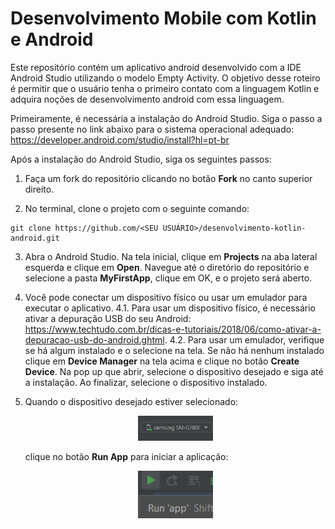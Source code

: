 # Desenvolvimento Mobile com Kotlin e Android
Este repositório contém um aplicativo android desenvolvido com a IDE Android Studio utilizando o modelo Empty Activity. 
O objetivo desse roteiro é permitir que o usuário tenha o primeiro contato com a linguagem Kotlin e adquira noções de desenvolvimento android com essa linguagem.

Primeiramente, é necessária a instalação do Android Studio. Siga o passo a passo presente no link abaixo para o sistema operacional adequado:
https://developer.android.com/studio/install?hl=pt-br

Após a instalação do Android Studio, siga os seguintes passos:

1. Faça um fork do repositório clicando no botão **Fork** no canto superior direito.

2. No terminal, clone o projeto com o seguinte comando:

```
git clone https://github.com/<SEU USUÁRIO>/desenvolvimento-kotlin-android.git
```
3. Abra o Android Studio. Na tela inicial, clique em **Projects** na aba lateral esquerda e clique em **Open**. Navegue até o diretório do repositório e selecione a pasta **MyFirstApp**, clique em OK, e o projeto será aberto.

4. Você pode conectar um dispositivo físico ou usar um emulador para executar o aplicativo.
  4.1. Para usar um dispositivo físico, é necessário ativar a depuração USB do seu Android: https://www.techtudo.com.br/dicas-e-tutoriais/2018/06/como-ativar-a-depuracao-usb-do-android.ghtml.
  4.2.  Para usar um emulador, verifique se há algum instalado e o selecione na tela.
        Se não há nenhum instalado clique em **Device Manager** na tela acima e clique no botão **Create Device**. Na pop up que abrir, selecione o dispositivo desejado e siga até a instalação. Ao finalizar, selecione o dispositivo instalado.
        
5. Quando o dispositivo desejado estiver selecionado:
   <p align="center">
    <img width="25%" src="https://github.com/Rodrigo-Panta/deseonvolvimento-kotlin-android/blob/main/images/dispositivo-selecionado.png" />
   </p>
   
   clique no botão **Run App** para iniciar a aplicação:
   <p align="center">
    <img width="25%" src="https://github.com/Rodrigo-Panta/deseonvolvimento-kotlin-android/blob/main/images/run-app.png" />
   </p>

